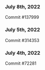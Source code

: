### July 8th, 2022

Commit #137999

### July 5th, 2022

Commit #314353


### July 4th, 2022

Commit #72281
